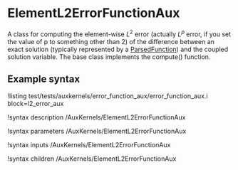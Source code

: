 # ElementL2ErrorFunctionAux

A class for computing the element-wise $L^2$ error (actually $L^p$ error, if you set the value of p to something other than 2) of the difference between an exact solution (typically represented by a [ParsedFunction](/MooseParsedFunction.md)) and the coupled solution variable.  The base class implements the compute() function.

## Example syntax

!listing test/tests/auxkernels/error_function_aux/error_function_aux.i block=l2_error_aux

!syntax description /AuxKernels/ElementL2ErrorFunctionAux

!syntax parameters /AuxKernels/ElementL2ErrorFunctionAux

!syntax inputs /AuxKernels/ElementL2ErrorFunctionAux

!syntax children /AuxKernels/ElementL2ErrorFunctionAux
